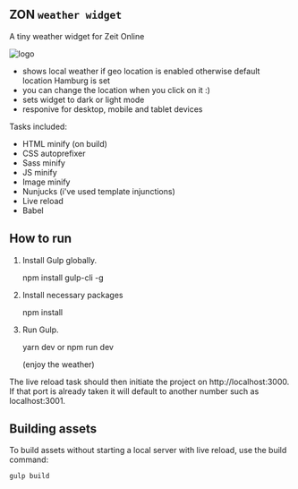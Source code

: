 ## ZON `weather widget`

A tiny weather widget for Zeit Online

![logo](http://bannermann6.com/projects/zon/weather-widget/zon_widget.png)

- shows local weather if geo location is enabled otherwise default location Hamburg is set
- you can change the location when you click on it :)
- sets widget to dark or light mode
- responive for desktop, mobile and tablet devices

Tasks included:

- HTML minify (on build)
- CSS autoprefixer
- Sass minify
- JS minify
- Image minify
- Nunjucks (i've used template injunctions)
- Live reload
- Babel

## How to run
1. Install Gulp globally.

    npm install gulp-cli -g

2. Install necessary packages

    npm install

3. Run Gulp.

    yarn dev
    or
    npm run dev
    
    (enjoy the weather)

The live reload task should then initiate the project on http://localhost:3000. 
If that port is already taken it will default to another number such as localhost:3001.

## Building assets

To build assets without starting a local server with live reload, use the build command:

    gulp build
